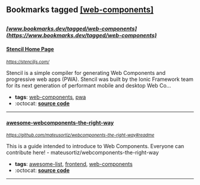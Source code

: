 ## Bookmarks tagged [[web-components]](https://www.bookmarks.dev/search?q=[web-components])

_<sup><sup>[www.bookmarks.dev/tagged/web-components](https://www.bookmarks.dev/tagged/web-components)</sup></sup>_
---
#### [Stencil Home Page](https://stenciljs.com/)
_<sup>https://stenciljs.com/</sup>_

Stencil is a simple compiler for generating Web Components and progressive web apps (PWA). Stencil was built by the Ionic Framework team for its next generation of performant mobile and desktop Web Co...
* **tags**: [web-components](../tagged/web-components.md), [pwa](../tagged/pwa.md)
* :octocat: **[source code](https://github.com/ionic-team/stencil)**
---
#### [awesome-webcomponents-the-right-way](https://github.com/mateusortiz/webcomponents-the-right-way#readme)
_<sup>https://github.com/mateusortiz/webcomponents-the-right-way#readme</sup>_

This is a guide intended to introduce to Web Components. Everyone can contribute here! - mateusortiz/webcomponents-the-right-way
* **tags**: [awesome-list](../tagged/awesome-list.md), [frontend](../tagged/frontend.md), [web-components](../tagged/web-components.md)
* :octocat: **[source code](https://github.com/mateusortiz/webcomponents-the-right-way#readme)**
---

